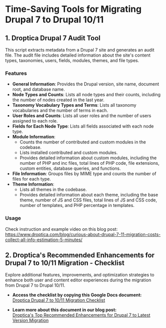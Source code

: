 # Time-Saving Tools for Migrating Drupal 7 to Drupal 10/11

## 1. Droptica Drupal 7 Audit Tool

This script extracts metadata from a Drupal 7 site and generates an audit file. The audit file includes detailed information about the site's content types, taxonomies, users, fields, modules, themes, and file types.

### Features

- **General Information**: Provides the Drupal version, site name, document root, and database name.
- **Node Types and Counts**: Lists all node types and their counts, including the number of nodes created in the last year.
- **Taxonomy Vocabulary Types and Terms**: Lists all taxonomy vocabularies and the number of terms in each.
- **User Roles and Counts**: Lists all user roles and the number of users assigned to each role.
- **Fields for Each Node Type**: Lists all fields associated with each node type.
- **Module Information**:
    - Counts the number of contributed and custom modules in the codebase.
    - Lists installed contributed and custom modules.
    - Provides detailed information about custom modules, including the number of PHP and inc files, total lines of PHP code, file extensions, custom entities, database queries, and functions.
- **File Information**: Groups files by MIME type and counts the number of files for each type.
- **Theme Information**:
    - Lists all themes in the codebase.
    - Provides detailed information about each theme, including the base theme, number of JS and CSS files, total lines of JS and CSS code, number of templates, and PHP percentage in templates.

### Usage

Check instruction and example video on this blog post: https://www.droptica.com/blog/curious-about-drupal-7-11-migration-costs-collect-all-info-estimation-5-minutes/ 

## 2. Droptica's Recommended Enhancements for Drupal 7 to 10/11 Migration - Checklist

Explore additional features, improvements, and optimization strategies to enhance both user and content editor experiences during the migration from Drupal 7 to Drupal 10/11.

- **Access the checklist by copying this Google Docs document:**  
  [Droptica Drupal 7 to 10/11 Migration Checklist](https://docs.google.com/document/d/1qdwkITC27Fs5gHFEaPgCLRnR-v6a1WrL-wr5-wosz9M/copy)

- **Learn more about this document in our blog post:**  
  [Droptica's Top Recommended Enhancements for Drupal 7 to Latest Version Migration](https://www.droptica.com/blog/drupal-7-latest-version-migration-dropticas-top-recommended-enhancements/)
